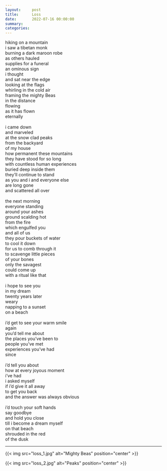 ```yaml
---
layout:     post
title:      Loss
date:       2022-07-16 00:00:00
summary:    
categories:
---
```


hiking on a mountain\
i saw a tibetan monk\
burning a dark maroon robe\
as others hauled\
supplies for a funeral\
an ominous sign\
i thought\
and sat near the edge\
looking at the flags\
whirling in the cold air\
framing the mighty Beas\
in the distance\
flowing\
as it has flown\
eternally\
\
i came down\
and marveled\
at the snow clad peaks\
from the backyard\
of my house\
how permanent these mountains\
they have stood for so long\
with countless human experiences\
buried deep inside them\
they’ll continue to stand\
as you and i and everyone else\
are long gone\
and scattered all over\
\
the next morning\
everyone standing\
around your ashes\
ground scalding hot\
from the fire\
which engulfed you\
and all of us\
they pour buckets of water\
to cool it down\
for us to comb through it\
to scavenge little pieces\
of your bones\
only the savagest\
could come up\
with a ritual like that\
\
i hope to see you\
in my dream\
twenty years later\
weary\
napping to a sunset\
on a beach\
\
i’d get to see your warm smile\
again\
you’d tell me about\
the places you’ve been to\
people you’ve met\
experiences you’ve had\
since\
\
i’d tell you about\
how at every joyous moment\
i’ve had\
i asked myself\
if i’d give it all away\
to get you back\
and the answer was always obvious\
\
i’d touch your soft hands\
say goodbye\
and hold you close\
till i become a dream myself\
on that beach\
shrouded in the red\
of the dusk

---

{{< img src="loss_1.jpg" alt="Mighty Beas" position="center" >}}

{{< img src="loss_2.jpg" alt="Peaks" position="center" >}}
